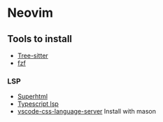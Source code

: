 # Neovim  

## Tools to install

+ [Tree-sitter](https://github.com/tree-sitter/tree-sitter)
+ [fzf](https://github.com/junegunn/fzf)

### LSP
+ [Superhtml](https://github.com/kristoff-it/superhtml)
+ [Typescript lsp](https://github.com/typescript-language-server/typescript-language-server)
+ [vscode-css-language-server](https://github.com/neovim/nvim-lspconfig/blob/master/lsp/cssls.lua) Install with mason

